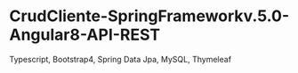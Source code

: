 # CrudCliente-SpringFrameworkv.5.0-Angular8-API-REST
Typescript, Bootstrap4, Spring Data Jpa, MySQL, Thymeleaf
